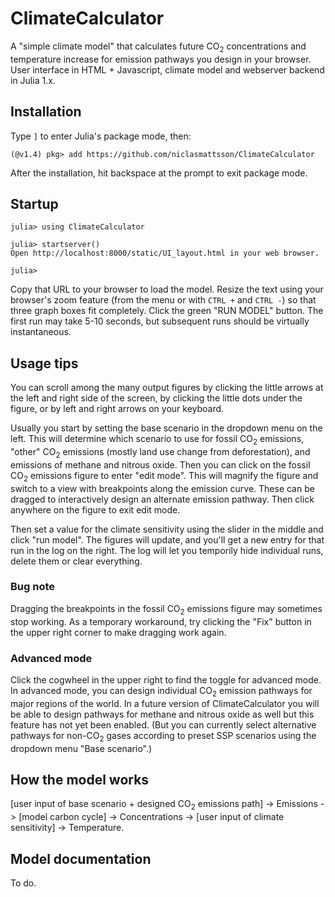 # ClimateCalculator
 
A "simple climate model" that calculates future CO<sub>2</sub> concentrations and temperature increase
for emission pathways you design in your browser. User interface in HTML + Javascript, climate model
and webserver backend in Julia 1.x.

## Installation

Type `]` to enter Julia's package mode, then:

```
(@v1.4) pkg> add https://github.com/niclasmattsson/ClimateCalculator
```

After the installation, hit backspace at the prompt to exit package mode.

## Startup

```
julia> using ClimateCalculator

julia> startserver()
Open http://localhost:8000/static/UI_layout.html in your web browser.

julia> 
```

Copy that URL to your browser to load the model. Resize the text using your browser's zoom feature
(from the menu or with `CTRL +` and `CTRL -`) so that three graph boxes fit completely. Click
the green "RUN MODEL" button. The first run may take 5-10 seconds, but subsequent runs should be
virtually instantaneous.

## Usage tips

You can scroll among the many output figures by clicking the little arrows at the left and right side of
the screen, by clicking the little dots under the figure, or by left and right arrows on your keyboard.

Usually you start by setting the base scenario in the dropdown menu on the left. This will determine
which scenario to use for fossil CO<sub>2</sub> emissions, "other" CO<sub>2</sub> emissions (mostly 
land use change from deforestation), and emissions of methane and nitrous oxide. Then you can click
on the fossil CO<sub>2</sub> emissions figure to enter "edit mode". This will magnify the figure and
switch to a view with breakpoints along the emission curve. These can be dragged to interactively
design an alternate emission pathway. Then click anywhere on the figure to exit edit mode.

Then set a value for the climate sensitivity using the slider in the middle and click "run model".
The figures will update, and you'll get a new entry for that run in the log on the right. The log
will let you temporily hide individual runs, delete them or clear everything.

### Bug note

Dragging the breakpoints in the fossil CO<sub>2</sub> emissions figure may sometimes stop working. As a
temporary workaround, try clicking the "Fix" button in the upper right corner to make dragging work again.

### Advanced mode

Click the cogwheel in the upper right to find the toggle for advanced mode. In advanced mode, you can
design individual CO<sub>2</sub> emission pathways for major regions of the world. In a future version of
ClimateCalculator you will be able to design pathways for methane and nitrous oxide as well but this
feature has not yet been enabled. (But you can currently select alternative pathways for
non-CO<sub>2</sub> gases according to preset SSP scenarios using the dropdown menu "Base scenario".)

## How the model works

\[user input of base scenario + designed CO<sub>2</sub> emissions path\] -> Emissions -> \[model carbon cycle\] ->
Concentrations -> \[user input of climate sensitivity\] -> Temperature. 

## Model documentation

To do.
